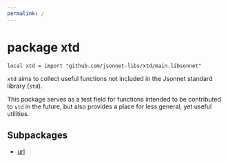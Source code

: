 ```yaml
---
permalink: /
---
```


# package xtd

```jsonnet
local xtd = import "github.com/jsonnet-libs/xtd/main.libsonnet"
```

`xtd` aims to collect useful functions not included in the Jsonnet standard library (`std`).

This package serves as a test field for functions intended to be contributed to `std`
in the future, but also provides a place for less general, yet useful utilities.


## Subpackages

* [url](url.md)